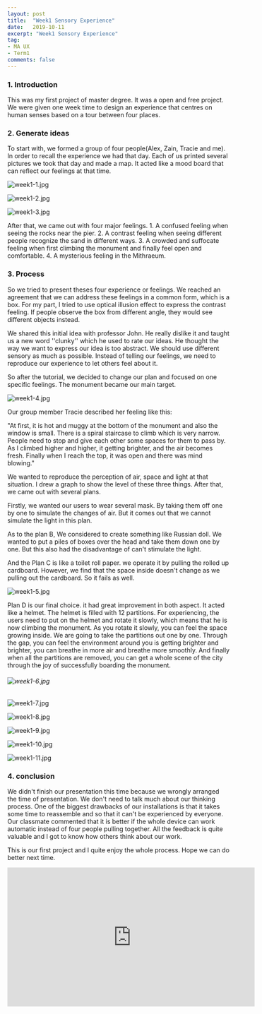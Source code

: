 ```yaml
---
layout: post
title:  "Week1 Sensory Experience"
date:   2019-10-11
excerpt: "Week1 Sensory Experience"
tag:
- MA UX 
- Term1
comments: false
---
```


### 1. Introduction

This was my first project of master degree. It was a open and free project. We were given one week time to design an experience that centres on human senses based on a tour between four places.

### 2. Generate ideas

To start with, we formed  a group of four people(Alex, Zain, Tracie and me). In order to recall the experience we had that day. Each of us printed several pictures we took that day and made a map. It acted like a mood board that can reflect our feelings at that time.

![week1-1.jpg](https://i.loli.net/2019/10/12/PTF9VxjC5JHhuNS.jpg)

![week1-2.jpg](https://i.loli.net/2019/10/12/rtyBHXPQSVmgeoZ.jpg)

![week1-3.jpg](https://i.loli.net/2019/10/12/WGkxM9KstVX7ZOh.jpg)

After that, we came out with four major feelings. 1. A confused feeling when seeing the rocks near the pier. 2. A contrast feeling when seeing different people recognize the sand in different ways. 3. A crowded and suffocate feeling when first climbing the monument and finally feel open and comfortable. 4. A mysterious feeling in the Mithraeum.

### 3. Process

So we tried to present theses four experience or  feelings. We reached an agreement that we can address these feelings in a common form, which is a box. For my part, I tried to use optical illusion effect to express the contrast feeling. If people observe the box from different angle, they would see different objects instead.

We shared this initial idea with professor John. He really dislike it and taught us a new word ''clunky'' which he used to rate our ideas. He thought the way we want to express our idea is too abstract. We should use different sensory as much as possible. Instead of telling our feelings, we need to reproduce our experience to let others feel about it.

So after the tutorial, we decided to change our plan and focused on one specific feelings. The monument became our main target. 

![week1-4.jpg](https://i.loli.net/2019/10/12/cOESkoXB29rWsqC.jpg)

Our group member Tracie described her feeling like this:

"At first, it is hot and muggy at the bottom of the monument and also the window is small. There is a spiral staircase to climb which is very narrow. People need to stop and give each other some spaces for them to pass by. As I climbed higher and higher, it getting brighter, and the air becomes fresh. Finally when I reach the top, it was open and there was mind blowing." 

We wanted to reproduce the perception of air, space and light at that situation. I drew a graph to show the level of these three things. After that, we came out with several plans.

Firstly, we wanted our users to wear several mask. By taking them off one by one to simulate the changes of air. But it comes out that we cannot simulate the light in this plan.

As to the plan B, We considered to create something like Russian doll. We wanted to put a piles of boxes over the head and take them down one by one. But this also had the disadvantage of can't stimulate the light.

And the Plan C is like a toilet roll paper. we operate it by pulling the rolled up cardboard. However, we find that the space inside doesn't change as we pulling out the cardboard. So it fails as well.

![week1-5.jpg](https://i.loli.net/2019/10/12/5EwmdpUjefz2NKD.jpg)

Plan D is our final choice. it had great improvement in both aspect. It acted like a helmet. The helmet is filled with 12 partitions. For experiencing, the users need to put on the helmet and rotate it slowly, which means that he is now climbing the monument. As you rotate it slowly,  you can feel the space growing inside. We are going to take the partitions out one by one. Through the gap, you can feel the environment around you is getting brighter and brighter, you can breathe in more air and breathe more smoothly. And finally when all the partitions are removed, you can get a whole scene of the city through the joy of successfully boarding the monument.

###### ![week1-6.jpg](https://i.loli.net/2019/10/12/XtC5IYezHLOGk17.jpg)

![week1-7.jpg](https://i.loli.net/2019/10/12/6HvrJew2XMlsdBb.jpg)

![week1-8.jpg](https://i.loli.net/2019/10/12/Vkd5nKoXJEhjHRQ.jpg)

![week1-9.jpg](https://i.loli.net/2019/10/12/OXSJNsk85hQflwP.jpg)

![week1-10.jpg](https://i.loli.net/2019/10/12/AzNoKLmv8TjGbFQ.jpg)

![week1-11.jpg](https://i.loli.net/2019/10/12/bjfemWKzYXPvDrC.jpg)

### 4. conclusion

We didn't finish our presentation this time because we wrongly arranged the time of presentation. We don't need to talk much about our thinking process. One of the biggest drawbacks of our installations is that it takes some time to reassemble and so that it can't be experienced by everyone. Our classmate commented that it is better if the whole device can work automatic instead of four people pulling together. All the feedback is quite valuable and I got to know how others think about our work. 

This is our first project and I quite enjoy the whole process. Hope we can do better next time.

<iframe width="560" height="315" src="https://www.youtube.com/embed/UI94q-z4hlQ" frameborder="0" allow="accelerometer; autoplay; encrypted-media; gyroscope; picture-in-picture" allowfullscreen></iframe>














